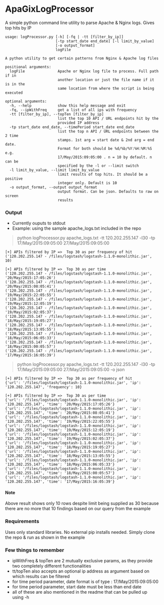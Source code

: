 # ApaGixLogProcessor
A simple python command line utility to parse Apache & Nginx logs. Gives top hits by IP

    usage: logProcessor.py [-h] [-fq | -tt [filter_by_ip]]
                           [-tp start_date end_date] [-l limit_by_value]
                           [-o output_format]
                           logFile
    
    A python utility to get certain patterns from Nginx & Apache log files
    
    positional arguments:
      logFile               Apache or Nginx log file to process. Full path if in
                            another location or just the file name if it is in the
                            same location from where the script is being executed
    
    optional arguments:
      -h, --help            show this help message and exit
      -fq, --ipWithFreq     get a list of all ips with frequency
      -tt [filter_by_ip], --topTen [filter_by_ip]
                            list the top 10 API / URL endpoints hit by the
                            provided IP address
      -tp start_date end_date, --timePeriod start_date end_date
                            list the top n API / URL endpoints between the 2 time
                            stamps. 1st arg = start date & 2nd arg = end date.
                            Format for both should be %d/%b/%Y:%H:%M:%S e.g.
                            17/May/2015:09:05:00 . n = 10 by default. n can be
                            specified by the -l or --limit switch
      -l limit_by_value, --limit limit_by_value
                            limit results of top hits. It should be a positive
                            integer only. Default is 10
      -o output_format, --output output_format
                            output format. Can be json. Defaults to raw on screen
                            results
                        
### Output
- Currently ouputs to stdout
- Example: using the sample apache_logs.txt included in the repo
> python logProcessor.py apache_logs.txt -tt 120.202.255.147 -l30 -tp
> 17/May/2015:09:05:00 27/May/2015:09:05:00

    [+] APIs filtered by IP =>  Top 30 as per frequency of hit
    ('120.202.255.147 - /files/logstash/logstash-1.1.0-monolithic.jar', 10)
    
    [+] APIs filtered by IP =>  Top 30 as per time
    ('120.202.255.147 - /files/logstash/logstash-1.1.0-monolithic.jar', '20/May/2015:17:05:26')
    ('120.202.255.147 - /files/logstash/logstash-1.1.0-monolithic.jar', '20/May/2015:08:05:41')
    ('120.202.255.147 - /files/logstash/logstash-1.1.0-monolithic.jar', '19/May/2015:22:05:55')
    ('120.202.255.147 - /files/logstash/logstash-1.1.0-monolithic.jar', '19/May/2015:12:05:19')
    ('120.202.255.147 - /files/logstash/logstash-1.1.0-monolithic.jar', '19/May/2015:02:05:37')
    ('120.202.255.147 - /files/logstash/logstash-1.1.0-monolithic.jar', '18/May/2015:19:05:27')
    ('120.202.255.147 - /files/logstash/logstash-1.1.0-monolithic.jar', '18/May/2015:13:05:55')
    ('120.202.255.147 - /files/logstash/logstash-1.1.0-monolithic.jar', '18/May/2015:06:05:33')
    ('120.202.255.147 - /files/logstash/logstash-1.1.0-monolithic.jar', '18/May/2015:00:05:57')
    ('120.202.255.147 - /files/logstash/logstash-1.1.0-monolithic.jar', '17/May/2015:16:05:39')

> python logProcessor.py apache_logs.txt -tt 120.202.255.147 -l30 -tp
> 17/May/2015:09:05:00 27/May/2015:09:05:00 -o json

    [+] APIs filtered by IP =>  Top 30 as per frequency of hit
    {'url': '/files/logstash/logstash-1.1.0-monolithic.jar', 'ip': '120.202.255.147', 'frequency': 10}
    
    [+] APIs filtered by IP =>  Top 30 as per time
    {'url': '/files/logstash/logstash-1.1.0-monolithic.jar', 'ip': '120.202.255.147', 'time': '20/May/2015:17:05:26'}
    {'url': '/files/logstash/logstash-1.1.0-monolithic.jar', 'ip': '120.202.255.147', 'time': '20/May/2015:08:05:41'}
    {'url': '/files/logstash/logstash-1.1.0-monolithic.jar', 'ip': '120.202.255.147', 'time': '19/May/2015:22:05:55'}
    {'url': '/files/logstash/logstash-1.1.0-monolithic.jar', 'ip': '120.202.255.147', 'time': '19/May/2015:12:05:19'}
    {'url': '/files/logstash/logstash-1.1.0-monolithic.jar', 'ip': '120.202.255.147', 'time': '19/May/2015:02:05:37'}
    {'url': '/files/logstash/logstash-1.1.0-monolithic.jar', 'ip': '120.202.255.147', 'time': '18/May/2015:19:05:27'}
    {'url': '/files/logstash/logstash-1.1.0-monolithic.jar', 'ip': '120.202.255.147', 'time': '18/May/2015:13:05:55'}
    {'url': '/files/logstash/logstash-1.1.0-monolithic.jar', 'ip': '120.202.255.147', 'time': '18/May/2015:06:05:33'}
    {'url': '/files/logstash/logstash-1.1.0-monolithic.jar', 'ip': '120.202.255.147', 'time': '18/May/2015:00:05:57'}
    {'url': '/files/logstash/logstash-1.1.0-monolithic.jar', 'ip': '120.202.255.147', 'time': '17/May/2015:16:05:39'}

#### Note
Above result shows only 10 rows despite limit being supplied as 30 because there are no more that 10 findings based on our query from the example

### Requirements
Uses only standard libraries. No external pip installs needed. Simply clone the repo & run as shown in the example

### Few things to remember
- ipWithFreq & topTen are 2 mutually exclusive params, as they provide two completely different functionalities
- tt/topTen also accepts an optional ip address as argument based on which results can be filtered
- for time period parameter, date format is of type : 17/May/2015:09:05:00
- for time period parameter, start date must be less than end date
- all of these are also mentioned in the readme that can be pulled up using -h 


